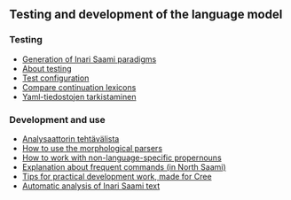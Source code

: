 ## Testing and development of the language model

### Testing
-   [Generation of Inari Saami
	  paradigms](http://giellatekno.uit.no/cgi/p-smn.eng.html) 
-   [About testing](Testing.html)
-   [Test configuration](TestConfiguration.html)
-   [Compare continuation lexicons](generatewordforms.html)
-   [Yaml-tiedostojen tarkistaminen](TarkistaaYaml-tiedostot.html)

### Development and use
-   [Analysaattorin tehtävälista](AnalysaattorinTehtavalista.html)
-   [How to use the morphological
    parsers](/tools/docu-sme-manual.html)
-   [How to work with non-language-specific
    propernouns](smi-propernouns-stems.html)
-   [Explanation about frequent commands (in North
    Saami)](/tools/unix_korpus_kursa.html)
-   [Tips for practical development work, made for
    Cree](/lang-crk/developingwork.html)
- [Automatic analysis of Inari Saami text](http://giellatekno.uit.no/cgi/d-smn.eng.html)


